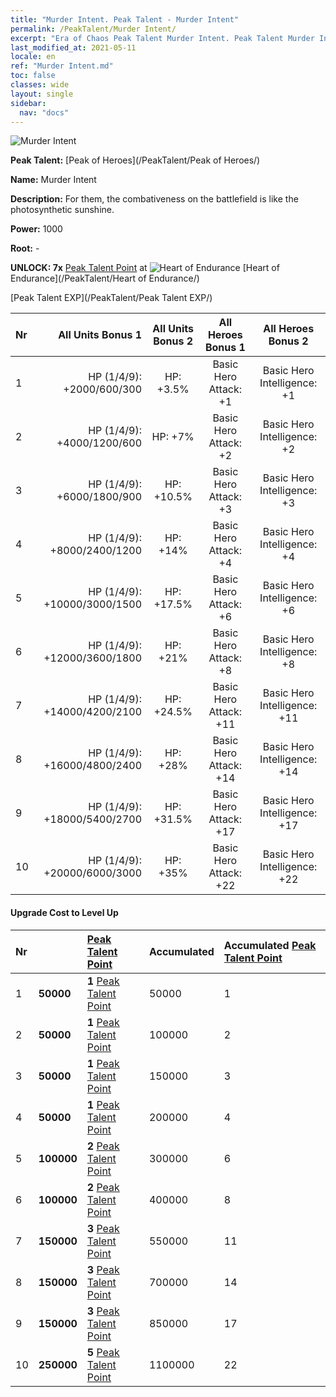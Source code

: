 ```yaml
---
title: "Murder Intent. Peak Talent - Murder Intent"
permalink: /PeakTalent/Murder Intent/
excerpt: "Era of Chaos Peak Talent Murder Intent. Peak Talent Murder Intent. Murder Intent"
last_modified_at: 2021-05-11
locale: en
ref: "Murder Intent.md"
toc: false
classes: wide
layout: single
sidebar:
  nav: "docs"
---
```


  ![Murder Intent](/images/pt/talent_1007.png)

  **Peak Talent:** [Peak of Heroes](/PeakTalent/Peak of Heroes/)

  **Name:** Murder Intent

  **Description:** For them, the combativeness on the battlefield is like the photosynthetic sunshine.

  **Power:** 1000

  **Root:** -

  **UNLOCK: 7x** [Peak Talent Point](/Items/con_934/) at ![Heart of Endurance](/images/pt/talent_1002.png) [Heart of Endurance](/PeakTalent/Heart of Endurance/)

  [Peak Talent EXP](/PeakTalent/Peak Talent EXP/)

  | Nr | All Units Bonus 1 | All Units Bonus 2 | All Heroes Bonus 1 | All Heroes Bonus 2 |
  |:---|--------------:|:-------------:|:-------------:|:-------------:|
  | 1 | HP (1/4/9): +2000/600/300 | HP: +3.5% | Basic Hero Attack: +1 | Basic Hero Intelligence: +1 |
  | 2 | HP (1/4/9): +4000/1200/600 | HP: +7% | Basic Hero Attack: +2 | Basic Hero Intelligence: +2 |
  | 3 | HP (1/4/9): +6000/1800/900 | HP: +10.5% | Basic Hero Attack: +3 | Basic Hero Intelligence: +3 |
  | 4 | HP (1/4/9): +8000/2400/1200 | HP: +14% | Basic Hero Attack: +4 | Basic Hero Intelligence: +4 |
  | 5 | HP (1/4/9): +10000/3000/1500 | HP: +17.5% | Basic Hero Attack: +6 | Basic Hero Intelligence: +6 |
  | 6 | HP (1/4/9): +12000/3600/1800 | HP: +21% | Basic Hero Attack: +8 | Basic Hero Intelligence: +8 |
  | 7 | HP (1/4/9): +14000/4200/2100 | HP: +24.5% | Basic Hero Attack: +11 | Basic Hero Intelligence: +11 |
  | 8 | HP (1/4/9): +16000/4800/2400 | HP: +28% | Basic Hero Attack: +14 | Basic Hero Intelligence: +14 |
  | 9 | HP (1/4/9): +18000/5400/2700 | HP: +31.5% | Basic Hero Attack: +17 | Basic Hero Intelligence: +17 |
  | 10 | HP (1/4/9): +20000/6000/3000 | HP: +35% | Basic Hero Attack: +22 | Basic Hero Intelligence: +22 |


#### Upgrade Cost to Level Up

  | Nr | <i class="fas fa-coins"/> | [Peak Talent Point](/Items/con_934/) | Accumulated <i class="fas fa-coins"/> | Accumulated [Peak Talent Point](/Items/con_934/) |
  |:---|:--------------|:-------------|:-------------|:-------------|
  | 1 | **50000** | **1** [Peak Talent Point](/Items/con_934/) | 50000 | 1 |
  | 2 | **50000** | **1** [Peak Talent Point](/Items/con_934/) | 100000 | 2 |
  | 3 | **50000** | **1** [Peak Talent Point](/Items/con_934/) | 150000 | 3 |
  | 4 | **50000** | **1** [Peak Talent Point](/Items/con_934/) | 200000 | 4 |
  | 5 | **100000** | **2** [Peak Talent Point](/Items/con_934/) | 300000 | 6 |
  | 6 | **100000** | **2** [Peak Talent Point](/Items/con_934/) | 400000 | 8 |
  | 7 | **150000** | **3** [Peak Talent Point](/Items/con_934/) | 550000 | 11 |
  | 8 | **150000** | **3** [Peak Talent Point](/Items/con_934/) | 700000 | 14 |
  | 9 | **150000** | **3** [Peak Talent Point](/Items/con_934/) | 850000 | 17 |
  | 10 | **250000** | **5** [Peak Talent Point](/Items/con_934/) | 1100000 | 22 |
